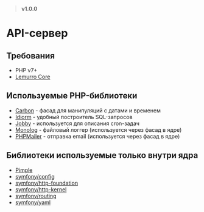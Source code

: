 > **v1.0.0**

# API-сервер

## Требования
- PHP v7+
- [Lemurro Core](https://github.com/Lemurro/api-core)

## Используемые PHP-библиотеки
- [Carbon](https://github.com/briannesbitt/carbon) - фасад для манипуляций с датами и временем
- [Idiorm](https://github.com/j4mie/idiorm) - удобный построитель SQL-запросов
- [Jobby](https://github.com/jobbyphp/jobby) - используется для описания cron-задач
- [Monolog](https://github.com/Seldaek/monolog) - файловый логгер (используется через фасад в ядре)
- [PHPMailer](https://github.com/PHPMailer/PHPMailer) - отправка email (используется через фасад в ядре)

## Библиотеки используемые только внутри ядра
- [Pimple](https://github.com/silexphp/Pimple)
- [symfony/config](https://github.com/symfony/config)
- [symfony/http-foundation](https://github.com/symfony/http-foundation)
- [symfony/http-kernel](https://github.com/symfony/http-kernel)
- [symfony/routing](https://github.com/symfony/routing)
- [symfony/yaml](https://github.com/symfony/yaml)